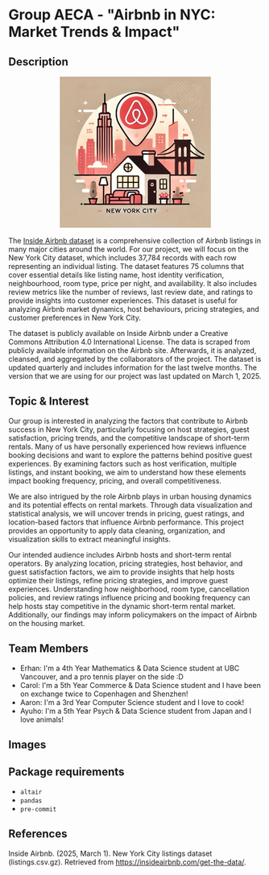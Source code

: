# Group AECA - "Airbnb in NYC: Market Trends & Impact"

## Description
<p align="center">
    <img src="images/intro.png" width="300px">
</p>

The [Inside Airbnb dataset](https://insideairbnb.com/get-the-data/) is a comprehensive collection of Airbnb listings in many major cities around the world. For our project, we will focus on the New York City dataset, which includes 37,784 records with each row representing an individual listing. The dataset features 75 columns that cover essential details like listing name, host identity verification, neighbourhood, room type, price per night, and availability. It also includes review metrics like the number of reviews, last review date, and ratings to provide insights into customer experiences. This dataset is useful for analyzing Airbnb market dynamics, host behaviours, pricing strategies, and customer preferences in New York City. 

The dataset is publicly available on Inside Airbnb under a Creative Commons Attribution 4.0 International License. The data is scraped from publicly available information on the Airbnb site. Afterwards, it is analyzed, cleansed, and aggregated by the collaborators of the project. The dataset is updated quarterly and includes information for the last twelve months. The version that we are using for our project was last updated on March 1, 2025. 


## Topic & Interest

Our group is interested in analyzing the factors that contribute to Airbnb success in New York City, particularly focusing on host strategies, guest satisfaction, pricing trends, and the competitive landscape of short-term rentals. Many of us have personally experienced how reviews influence booking decisions and want to explore the patterns behind positive guest experiences. By examining factors such as host verification, multiple listings, and instant booking, we aim to understand how these elements impact booking frequency, pricing, and overall competitiveness.

We are also intrigued by the role Airbnb plays in urban housing dynamics and its potential effects on rental markets. Through data visualization and statistical analysis, we will uncover trends in pricing, guest ratings, and location-based factors that influence Airbnb performance. This project provides an opportunity to apply data cleaning, organization, and visualization skills to extract meaningful insights.

Our intended audience includes Airbnb hosts and short-term rental operators. By analyzing location, pricing strategies, host behavior, and guest satisfaction factors, we aim to provide insights that help hosts optimize their listings, refine pricing strategies, and improve guest experiences. Understanding how neighborhood, room type, cancellation policies, and review ratings influence pricing and booking frequency can help hosts stay competitive in the dynamic short-term rental market. Additionally, our findings may inform policymakers on the impact of Airbnb on the housing market.

## Team Members

- Erhan: I'm a 4th Year Mathematics & Data Science student at UBC Vancouver, and a pro tennis player on the side :D
- Carol: I'm a 5th Year Commerce & Data Science student and I have been on exchange twice to Copenhagen and Shenzhen!
- Aaron: I'm a 3rd Year Computer Science student and I love to cook!
- Ayuho: I'm a 5th Year Psych & Data Science student from Japan and I love animals!

## Images

<!---
{You should use this area to add a screenshot of an interesting view, and eventually, of your dashboard}


<img src ="images/test.jpg" width="300px">
-->

## Package requirements

- `altair`
- `pandas`
- `pre-commit`

## References

Inside Airbnb. (2025, March 1). New York City listings dataset (listings.csv.gz). Retrieved from https://insideairbnb.com/get-the-data/.



